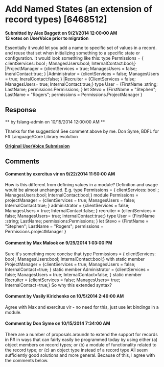 # Add Named States (an extension of record types) [6468512] #

**Submitted by Alex Baggett on 9/21/2014 12:00:00 AM**  
**13 votes on UserVoice prior to migration**  

Essentially it would let you add a name to specific set of values in a record. and reuse that set when initializing something to a specific state or configuration.
It would look something like this:
type Permissions = { clientServices: bool ; ManagesUsers:bool; InternalContact:bool;}
|ProjectManager = {clientServices = true; ManagesUsers = false; IneralContact:true; }
|Administrator = {clientServices = false; ManagesUsers = true; IneralContact:false; }
|Recruiter = {ClientServices = false; ManagesUsers= true; InternalContact:true;}
type User = {FirstName :string; LastName; permissions:Permissions; }
let Stevo = {FirstName = "Stephen"; LastName = "Rogers"; permissions = Permissions.ProjectManager }



## Response ##
** by fslang-admin on 10/15/2014 12:00:00 AM **

Thanks for the suggestion! See comment above by me.
Don Syme, BDFL for F# Language/Core Library evolution


**[Original UserVoice Submission](https://fslang.uservoice.com/forums/245727-f-language/suggestions/6468512)**


## Comments ##


#### Comment by exercitus vir on 9/22/2014 11:50:00 AM ####
How is this different from defining values in a module? Definition and usage would be almost unchanged. E.g.
type Permissions = { clientServices: bool ; ManagesUsers:bool; InternalContact:bool;}
module Permissions =
projectManager = {clientServices = true; ManagesUsers = false; InternalContact:true; }
administrator = {clientServices = false; ManagesUsers = true; InternalContact:false; }
recruiter = {clientServices = false; ManagesUsers= true; InternalContact:true;}
type User = {FirstName :string; LastName; permissions:Permissions; }
let Stevo = {FirstName = "Stephen"; LastName = "Rogers"; permissions = Permissions.projectManager }


#### Comment by Max Malook on 9/25/2014 1:03:00 PM ####
Sure it's something more concise that
type Permissions = { clientServices: bool ; ManagesUsers:bool; InternalContact:bool;} with
static member ProjectManager = {clientServices = true; ManagesUsers = false; InternalContact=true; }
static member Administrator = {clientServices = false; ManagesUsers = true; InternalContact=false; }
static member Recruiter = {clientServices = false; ManagesUsers= true; InternalContact=true;}
So why this extended syntax?


#### Comment by Vasily Kirichenko on 10/5/2014 2:46:00 AM ####
Agree with Max and exercitus vir - no need for this, just use let bindings in a module.


#### Comment by Don Syme on 10/15/2014 7:34:00 AM ####
There are a number of proposals aroundn to extend the support for records in F# in ways that can fairly easily be programmed today by using either
(a) object members on record types; or
(b) a module of functionality related to the record type; or
(c) an object type instead of a record type
All seem sufficiently good solutions and more general. Because of this, I agree with the comments below.

